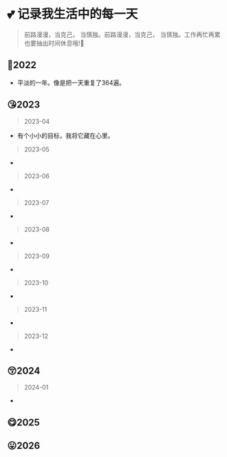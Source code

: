 # :two_hearts: 记录我生活中的每一天

>  前路漫漫，当克己， 当慎独。前路漫漫，当克己， 当慎独。工作再忙再累也要抽出时间休息哦!🌷

## :sparkling_heart:2022

 * 平淡的一年。像是把一天重复了364遍。

## :kissing_heart:2023

>2023-04

* 有个小小的目标，我将它藏在心里。

>2023-05

* 

>2023-06

* 

>2023-07

* 

>2023-08

* 

>2023-09

* 

>2023-10

* 

>2023-11

* 


>2023-12

* 
## :kissing_closed_eyes:2024
>2024-01

* 

## :yum:2025


## :stuck_out_tongue:2026

